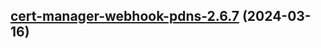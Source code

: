 

## [cert-manager-webhook-pdns-2.6.7](https://github.com/cyr-ius/truenas-charts/compare/cert-manager-webhook-pdns-2.6.6...cert-manager-webhook-pdns-2.6.7) (2024-03-16)

